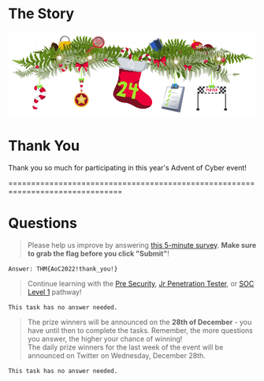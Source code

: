 # The Story

![](./res/pic1.png)

# Thank You
Thank you so much for participating in this year's Advent of Cyber event!

===============================================================================

# Questions

> Please help us improve by answering [this 5-minute survey][1]. **Make sure to grab the flag before you click "Submit"**!

    Answer: THM{AoC2022!thank_you!}

> Continue learning with the [Pre Security][2], [Jr Penetration Tester][3], or [SOC Level 1][4] pathway!

    This task has no answer needed.

> The prize winners will be announced on the **28th of December** - you have until then to complete the tasks. Remember, the more questions you answer, the higher your chance of winning!  
> The daily prize winners for the last week of the event will be announced on Twitter on Wednesday, December 28th. 

    This task has no answer needed.

[1]:https://forms.gle/grAqhDAmE7i33drG8
[2]:https://tryhackme.com/path/outline/presecurity
[3]:https://tryhackme.com/path/outline/jrpenetrationtester
[4]:https://tryhackme.com/path/outline/soclevel1
